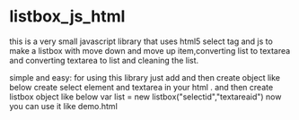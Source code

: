 # listbox_js_html

this is a very small javascript  library that uses html5 select tag and js
to make a listbox with  move down and move up item,converting list to textarea and converting textarea to list and cleaning the list.


simple and easy:
for using this library just add
		<script src="listbox.js" type="text/javascript"></script>
and then create object like below
create select element and textarea in your html .
and then create listbox object like below
var list = new listbox("selectid","textareaid")
now you can use it like demo.html

